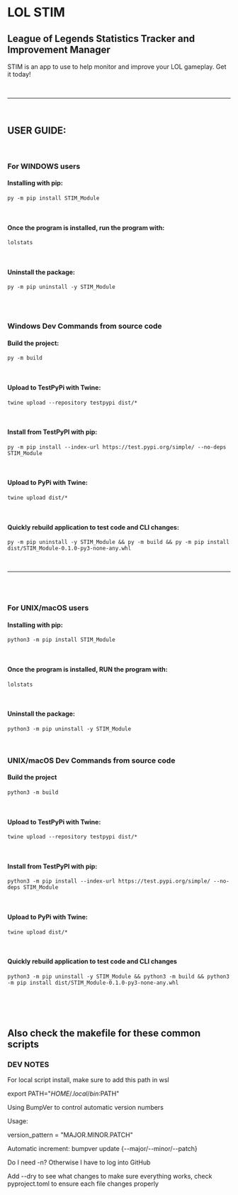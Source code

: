 # LOL STIM

## League of Legends Statistics Tracker and Improvement Manager
STIM is an app to use to help monitor and improve your LOL gameplay. Get it today!

<br/>

------------

<br/>

## USER GUIDE:

<br/>

### **For WINDOWS users**

#### Installing with pip:
```py -m pip install STIM_Module```

<br/>

#### Once the program is installed, run the program with:
```lolstats```

<br/>

#### Uninstall the package:
```py -m pip uninstall -y STIM_Module```

<br/>
<br/>

### **Windows Dev Commands from source code**

#### Build the project:
```py -m build```

<br/>

#### Upload to TestPyPi with Twine:
```twine upload --repository testpypi dist/*```

<br/>

#### Install from TestPyPI with pip:
```py -m pip install --index-url https://test.pypi.org/simple/ --no-deps STIM_Module```

<br/>

#### Upload to PyPi with Twine:
```twine upload dist/*```

<br/>

#### Quickly rebuild application to test code and CLI changes:
```py -m pip uninstall -y STIM_Module && py -m build && py -m pip install dist/STIM_Module-0.1.0-py3-none-any.whl```

<br/>

----------------

<br/>
<br/>

### **For UNIX/macOS users**

#### Installing with pip:
```python3 -m pip install STIM_Module```

<br/>

#### Once the program is installed, RUN the program with:
```lolstats```

<br/>

#### Uninstall the package:
```python3 -m pip uninstall -y STIM_Module```

<br/>

### **UNIX/macOS Dev Commands from source code**

#### Build the project
```python3 -m build```

<br/>

#### Upload to TestPyPi with Twine:
```twine upload --repository testpypi dist/*```

<br/>

#### Install from TestPyPI with pip:
```python3 -m pip install --index-url https://test.pypi.org/simple/ --no-deps STIM_Module```

<br/>

#### Upload to PyPi with Twine:
```twine upload dist/*```

<br/>

#### Quickly rebuild application to test code and CLI changes
```python3 -m pip uninstall -y STIM_Module && python3 -m build && python3 -m pip install dist/STIM_Module-0.1.0-py3-none-any.whl```

<br/>
<br/>
<br/>

## Also check the makefile for these common scripts



### DEV NOTES

For local script install, make sure to add this path in wsl

export PATH="$HOME/.local/bin:$PATH"


Using BumpVer to control automatic version numbers

Usage:

version_pattern = "MAJOR.MINOR.PATCH"


Automatic increment:
bumpver update {--major/--minor/--patch}

Do I need -n? Otherwise I have to log into GitHub

Add --dry to see what changes to make sure everything works, check pyproject.toml to ensure each file changes properly
